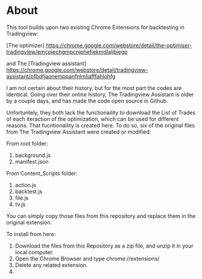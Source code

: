 # About
This tool builds upon two existing Chrome Extensions for backtesting in Tradingview:

[The optimizer] https://chrome.google.com/webstore/detail/the-optimiser-tradingview/emcpjechgmpcnjphefjekmdlaljbiegp

and The
[Tradingview assistant] https://chrome.google.com/webstore/detail/tradingview-assistant/pfbdfjaonemppanfnlmliafffahlohfg

I am not certain about their history, but for the most part the codes are identical. Going over their online history, The Tradingview Assistant is older by a couple days, and has made the code open source in Github.

Unfortuntely, they both lack the functionaility to download the List of Trades of each iteraction of the optimization, which can be used for different reasons. That fucntionaility is created here. To do so, six of the original files from The Tradingview Assistant were created or modified:

From root folder:
  1. background.js
  2. manifest.json

From Content_Scripts folder:
  1. action.js
  2. backtest.js
  3. file.js
  4. tv.js

You can simply copy those files from this repository and replace them in the original extension.

To install from here:

1. Download the files from this Repository as a zip file, and unzip it in your local computer.
2. Open the Chrome Browser and type chrome://extensions/
3. Delete any related extension.
4. 
